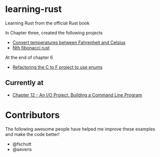 # learning-rust
Learning Rust from the official Rust book 

In Chapter three, created the following projects

* [Convert temperatures between Fahrenheit and Celsius](https://github.com/BrooksPatton/fahrenheit-to-celsius-rust)
* [Nth fibonacci rust](https://github.com/BrooksPatton/nth_fibonacci_rust)

At the end of chapter 6

* [Refactoring the C to F project to use enums](https://github.com/BrooksPatton/fahrenheit-to-celsius-rust/tree/using_enums)

## Currently at


* [Chapter 12 - An I/O Project: Building a Command Line Program](https://doc.rust-lang.org/book/second-edition/ch12-03-improving-error-handling-and-modularity.html#extracting-the-argument-parser)

# Contributors

The following awesome people have helped me improve these examples and make the code better!

* @fschutt
* @aeveris
